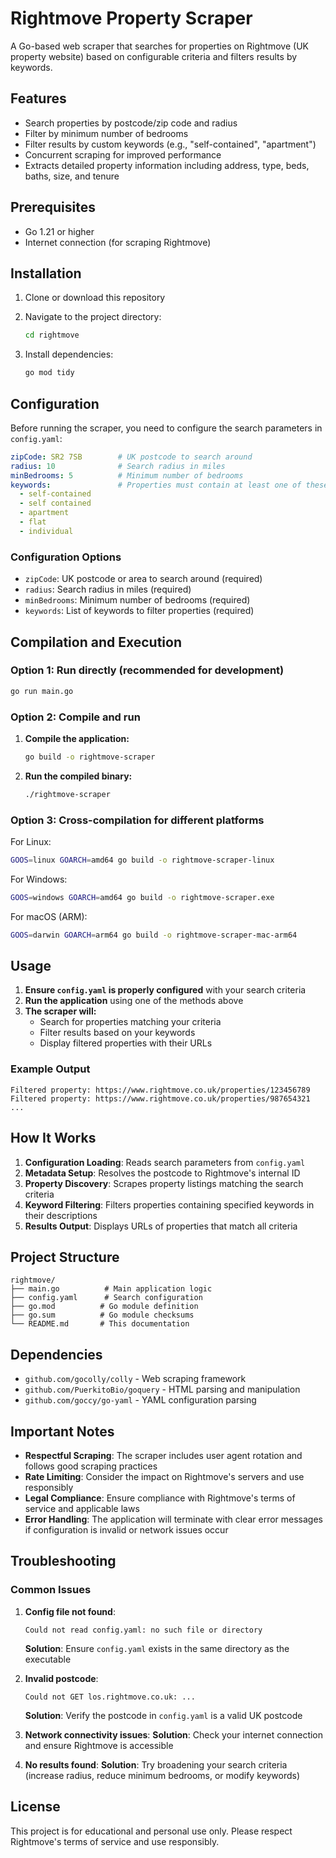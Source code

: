 # Rightmove Property Scraper

A Go-based web scraper that searches for properties on Rightmove (UK property website) based on configurable criteria and filters results by keywords.

## Features

- Search properties by postcode/zip code and radius
- Filter by minimum number of bedrooms
- Filter results by custom keywords (e.g., "self-contained", "apartment")
- Concurrent scraping for improved performance
- Extracts detailed property information including address, type, beds, baths, size, and tenure

## Prerequisites

- Go 1.21 or higher
- Internet connection (for scraping Rightmove)

## Installation

1. Clone or download this repository
2. Navigate to the project directory:
   ```bash
   cd rightmove
   ```

3. Install dependencies:
   ```bash
   go mod tidy
   ```

## Configuration

Before running the scraper, you need to configure the search parameters in `config.yaml`:

```yaml
zipCode: SR2 7SB        # UK postcode to search around
radius: 10              # Search radius in miles
minBedrooms: 5          # Minimum number of bedrooms
keywords:               # Properties must contain at least one of these keywords
  - self-contained
  - self contained
  - apartment
  - flat
  - individual
```

### Configuration Options

- `zipCode`: UK postcode or area to search around (required)
- `radius`: Search radius in miles (required)
- `minBedrooms`: Minimum number of bedrooms (required)
- `keywords`: List of keywords to filter properties (required)

## Compilation and Execution

### Option 1: Run directly (recommended for development)

```bash
go run main.go
```

### Option 2: Compile and run

1. **Compile the application:**
   ```bash
   go build -o rightmove-scraper
   ```

2. **Run the compiled binary:**
   ```bash
   ./rightmove-scraper
   ```

### Option 3: Cross-compilation for different platforms

For Linux:
```bash
GOOS=linux GOARCH=amd64 go build -o rightmove-scraper-linux
```

For Windows:
```bash
GOOS=windows GOARCH=amd64 go build -o rightmove-scraper.exe
```

For macOS (ARM):
```bash
GOOS=darwin GOARCH=arm64 go build -o rightmove-scraper-mac-arm64
```

## Usage

1. **Ensure `config.yaml` is properly configured** with your search criteria
2. **Run the application** using one of the methods above
3. **The scraper will:**
   - Search for properties matching your criteria
   - Filter results based on your keywords
   - Display filtered properties with their URLs

### Example Output

```
Filtered property: https://www.rightmove.co.uk/properties/123456789
Filtered property: https://www.rightmove.co.uk/properties/987654321
...
```

## How It Works

1. **Configuration Loading**: Reads search parameters from `config.yaml`
2. **Metadata Setup**: Resolves the postcode to Rightmove's internal ID
3. **Property Discovery**: Scrapes property listings matching the search criteria
4. **Keyword Filtering**: Filters properties containing specified keywords in their descriptions
5. **Results Output**: Displays URLs of properties that match all criteria

## Project Structure

```
rightmove/
├── main.go          # Main application logic
├── config.yaml      # Search configuration
├── go.mod          # Go module definition
├── go.sum          # Go module checksums
└── README.md       # This documentation
```

## Dependencies

- `github.com/gocolly/colly` - Web scraping framework
- `github.com/PuerkitoBio/goquery` - HTML parsing and manipulation
- `github.com/goccy/go-yaml` - YAML configuration parsing

## Important Notes

- **Respectful Scraping**: The scraper includes user agent rotation and follows good scraping practices
- **Rate Limiting**: Consider the impact on Rightmove's servers and use responsibly
- **Legal Compliance**: Ensure compliance with Rightmove's terms of service and applicable laws
- **Error Handling**: The application will terminate with clear error messages if configuration is invalid or network issues occur

## Troubleshooting

### Common Issues

1. **Config file not found**:
   ```
   Could not read config.yaml: no such file or directory
   ```
   **Solution**: Ensure `config.yaml` exists in the same directory as the executable

2. **Invalid postcode**:
   ```
   Could not GET los.rightmove.co.uk: ...
   ```
   **Solution**: Verify the postcode in `config.yaml` is a valid UK postcode

3. **Network connectivity issues**:
   **Solution**: Check your internet connection and ensure Rightmove is accessible

4. **No results found**:
   **Solution**: Try broadening your search criteria (increase radius, reduce minimum bedrooms, or modify keywords)

## License

This project is for educational and personal use only. Please respect Rightmove's terms of service and use responsibly.

